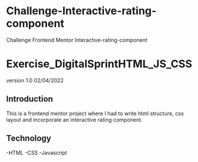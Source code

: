 # Challenge-Interactive-rating-component

Challenge Frontend Mentor Interactive-rating-component

# Exercise_DigitalSprintHTML_JS_CSS

version 1.0 02/04/2022

## Introduction

This is a frontend mentor project where I had to write html structure, css layout and incorporate an interactive rating component.

## Technology

-HTML
-CSS
-Javascript
